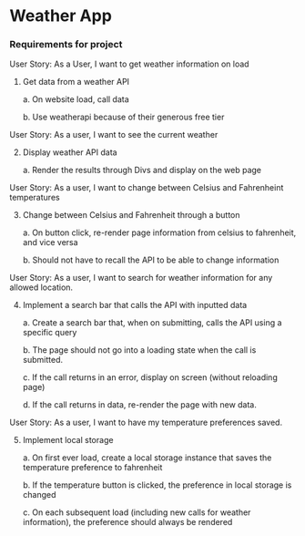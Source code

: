 # Weather App

### Requirements for project
User Story: As a User, I want to get weather information on load

1. Get data from a weather API
    
    a. On website load, call data
    
    b. Use weatherapi because of their generous free tier
    
    
User Story: As a user, I want to see the current weather

2. Display weather API data

    a. Render the results through Divs and display on the web page
    
User Story: As a user, I want to change between Celsius and Fahrenheint temperatures

3. Change between Celsius and Fahrenheit through a button
    
    a. On button click, re-render page information from celsius to fahrenheit, and vice versa
    
    b. Should not have to recall the API to be able to change information

User Story: As a user, I want to search for weather information for any allowed location.

4. Implement a search bar that calls the API with inputted data
    
    a. Create a search bar that, when on submitting, calls the API using a specific query
    
    b. The page should not go into a loading state when the call is submitted.
    
    c. If the call returns in an error, display on screen (without reloading page)
    
    d. If the call returns in data, re-render the page with new data.
    

User Story: As a user, I want to have my temperature preferences saved.

5. Implement local storage

    a. On first ever load, create a local storage instance that saves the temperature preference to fahrenheit
    
    b. If the temperature button is clicked, the preference in local storage is changed
    
    c. On each subsequent load (including new calls for weather information), the preference should always be rendered